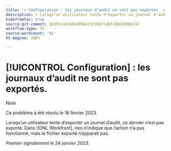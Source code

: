```yaml
---
title: '« Configuration : les journaux d’audit ne sont pas exportés. »'
description: « Lorsqu’un utilisateur tente d’exporter un journal d’audit, ce dernier n’est pas exporté. Dans Workfront, rien n’indique que l’action n’a pas fonctionné, mais le fichier exporté n’apparaît pas. »
hidefromtoc: true
source-git-commit: 32d55cddc6d3489e3f3f2b87c46fc682199b6247
workflow-type: ht
source-wordcount: '91'
ht-degree: 100%

---
```



# [!UICONTROL Configuration] : les journaux d’audit ne sont pas exportés.

>[!NOTE]
>
>Ce problème a été résolu le 16 février 2023.

Lorsqu’un utilisateur tente d’exporter un journal d’audit, ce dernier n’est pas exporté. Dans [!DNL Workfront], rien n’indique que l’action n’a pas fonctionné, mais le fichier exporté n’apparaît pas.

_Premier signalement le 24 janvier 2023._

